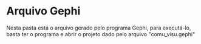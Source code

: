 # Arquivo Gephi

Nesta pasta está o arquivo gerado pelo programa Gephi, para executá-lo, basta ter o programa e abrir o projeto dado pelo arquivo "comu_visu.gephi"